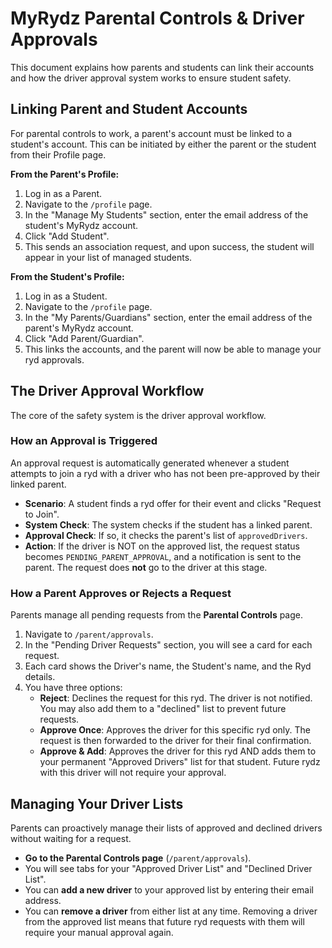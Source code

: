 # MyRydz Parental Controls & Driver Approvals

This document explains how parents and students can link their accounts and how the driver approval system works to ensure student safety.

## Linking Parent and Student Accounts

For parental controls to work, a parent's account must be linked to a student's account. This can be initiated by either the parent or the student from their Profile page.

**From the Parent's Profile:**
1.  Log in as a Parent.
2.  Navigate to the `/profile` page.
3.  In the "Manage My Students" section, enter the email address of the student's MyRydz account.
4.  Click "Add Student".
5.  This sends an association request, and upon success, the student will appear in your list of managed students.

**From the Student's Profile:**
1.  Log in as a Student.
2.  Navigate to the `/profile` page.
3.  In the "My Parents/Guardians" section, enter the email address of the parent's MyRydz account.
4.  Click "Add Parent/Guardian".
5.  This links the accounts, and the parent will now be able to manage your ryd approvals.

## The Driver Approval Workflow

The core of the safety system is the driver approval workflow.

### How an Approval is Triggered

An approval request is automatically generated whenever a student attempts to join a ryd with a driver who has not been pre-approved by their linked parent.

-   **Scenario**: A student finds a ryd offer for their event and clicks "Request to Join".
-   **System Check**: The system checks if the student has a linked parent.
-   **Approval Check**: If so, it checks the parent's list of `approvedDrivers`.
-   **Action**: If the driver is NOT on the approved list, the request status becomes `PENDING_PARENT_APPROVAL`, and a notification is sent to the parent. The request does **not** go to the driver at this stage.

### How a Parent Approves or Rejects a Request

Parents manage all pending requests from the **Parental Controls** page.

1.  Navigate to `/parent/approvals`.
2.  In the "Pending Driver Requests" section, you will see a card for each request.
3.  Each card shows the Driver's name, the Student's name, and the Ryd details.
4.  You have three options:
    *   **Reject**: Declines the request for this ryd. The driver is not notified. You may also add them to a "declined" list to prevent future requests.
    *   **Approve Once**: Approves the driver for this specific ryd only. The request is then forwarded to the driver for their final confirmation.
    *   **Approve & Add**: Approves the driver for this ryd AND adds them to your permanent "Approved Drivers" list for that student. Future rydz with this driver will not require your approval.

## Managing Your Driver Lists

Parents can proactively manage their lists of approved and declined drivers without waiting for a request.

-   **Go to the Parental Controls page** (`/parent/approvals`).
-   You will see tabs for your "Approved Driver List" and "Declined Driver List".
-   You can **add a new driver** to your approved list by entering their email address.
-   You can **remove a driver** from either list at any time. Removing a driver from the approved list means that future ryd requests with them will require your manual approval again.
